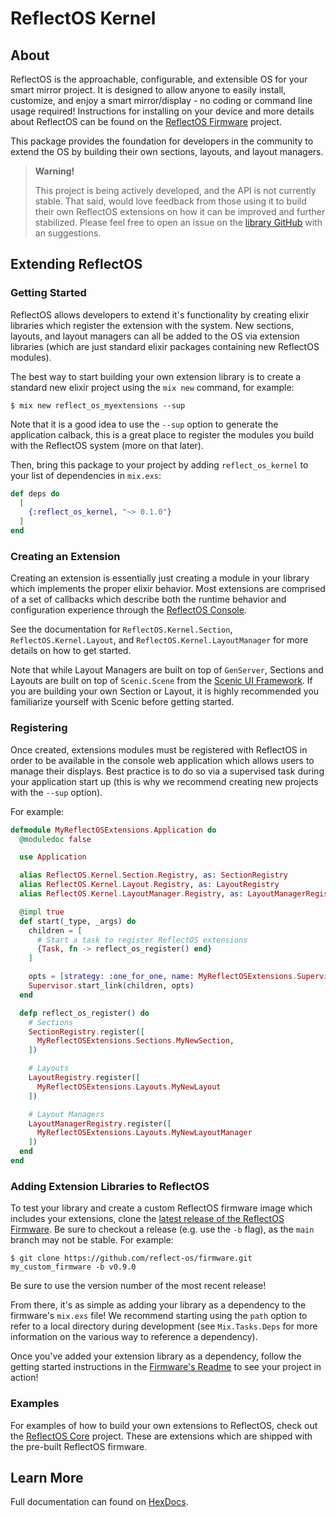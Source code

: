 # ReflectOS Kernel

## About

ReflectOS is the approachable, configurable, and extensible OS for your smart mirror project.  It is designed to allow anyone to easily install, customize, and enjoy a smart mirror/display - no coding or command line usage required!  Instructions for installing on your device and more details about ReflectOS can be found on the [ReflectOS Firmware](https://github.com/Reflect-OS/firmware) project.

This package provides the foundation for developers in the community to extend the OS by building their own sections, layouts, and layout managers.

> **Warning!**
> 
> This project is being actively developed, and the API is not currently stable.
> That said, would love feedback from those using it to build their own ReflectOS
> extensions on how it can be improved and further stabilized.  Please feel free
> to open an issue on the 
> [library GitHub](https://github.com/Reflect-OS/kernel/issues) with an suggestions.

## Extending ReflectOS

### Getting Started

ReflectOS allows developers to extend it's functionality by creating elixir libraries which register the extension with the system.  New sections, layouts, and layout managers can all be added to the OS via extension libraries (which are just standard elixir packages containing new ReflectOS modules).

The best way to start building your own extension library is to create 
a standard new elixir project using the `mix new` command, for example:
```
$ mix new reflect_os_myextensions --sup
```
Note that it is a good idea to use the `--sup` option to generate the 
application calback, this is a great place to register the modules you 
build with the ReflectOS system (more on that later).

Then, bring this package to your project by adding `reflect_os_kernel` to your list of dependencies in `mix.exs`:

```elixir
def deps do
  [
    {:reflect_os_kernel, "~> 0.1.0"}
  ]
end
```

### Creating an Extension

Creating an extension is essentially just creating a module in your library which implements the proper elixir behavior.  Most extensions are comprised of a set of callbacks which describe both the runtime behavior and configuration experience through the [ReflectOS Console](https://github.com/reflect-os/console).  

See the documentation for `ReflectOS.Kernel.Section`, `ReflectOS.Kernel.Layout`, and `ReflectOS.Kernel.LayoutManager`  for more details on how to get started.

Note that while Layout Managers are built on top of `GenServer`, Sections and Layouts are built on top of `Scenic.Scene` from the [Scenic UI Framework](https://hexdocs.pm/scenic/overview_general.html).  If you are building your own Section or Layout, it is highly recommended you familiarize yourself with Scenic before getting started.

### Registering

Once created, extensions modules must be registered with ReflectOS in order to be available in the console web application which allows users to manage their displays.  Best practice is to do so via a supervised task during your application start up (this is why we recommend creating new projects with the `--sup` option).

For example:

```elixir
defmodule MyReflectOSExtensions.Application do
  @moduledoc false

  use Application

  alias ReflectOS.Kernel.Section.Registry, as: SectionRegistry
  alias ReflectOS.Kernel.Layout.Registry, as: LayoutRegistry
  alias ReflectOS.Kernel.LayoutManager.Registry, as: LayoutManagerRegistry

  @impl true
  def start(_type, _args) do
    children = [
      # Start a task to register ReflectOS extensions
      {Task, fn -> reflect_os_register() end}
    ]

    opts = [strategy: :one_for_one, name: MyReflectOSExtensions.Supervisor]
    Supervisor.start_link(children, opts)
  end

  defp reflect_os_register() do
    # Sections
    SectionRegistry.register([
      MyReflectOSExtensions.Sections.MyNewSection,
    ])

    # Layouts
    LayoutRegistry.register([
      MyReflectOSExtensions.Layouts.MyNewLayout
    ])

    # Layout Managers
    LayoutManagerRegistry.register([
      MyReflectOSExtensions.Layouts.MyNewLayoutManager
    ])
  end
end
```

### Adding Extension Libraries to ReflectOS

To test your library and create a custom ReflectOS firmware image which includes your extensions, clone the [latest release of the ReflectOS Firmware](https://github.com/Reflect-OS/firmware/releases).  Be sure to checkout a release (e.g. use the `-b` flag), as the `main` branch may not be stable.  For example:
```
$ git clone https://github.com/reflect-os/firmware.git my_custom_firmware -b v0.9.0
```
Be sure to use the version number of the most recent release!

From there, it's as simple as adding your library as a dependency to the firmware's `mix.exs` file!  We recommend starting using the `path` option to refer to a local directory during development (see `Mix.Tasks.Deps` for more information on the various way to reference a dependency).

Once you've added your extension library as a dependency, follow the getting started instructions in the [Firmware's Readme](https://github.com/Reflect-OS/firmware) to see your project in action!

### Examples

For examples of how to build your own extensions to ReflectOS, check out the [ReflectOS Core](https://github.com/Reflect-OS/core) project.  These are extensions which are shipped with the pre-built ReflectOS firmware.





## Learn More

Full documentation can found on [HexDocs](https://hexdocs.pm/reflect_os_kernel).



